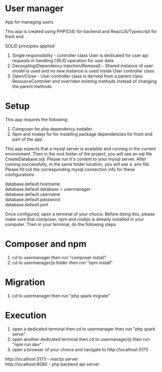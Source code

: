 # User manager
App for managing users

This app is created using PHP(CI4) for backend and ReactJS/Typescript for front end

SOLID principles applied
1. Single responsibility - controller class User is dedicated for user api requests in handling CRUD operation for user data
2. Decoupling(Dependency Injection/Removal) - Shared instance of user model is used and no new instance is used inside User controller class
3. Open/Close - User controller class is derived from a parent class ResourceController and overriden existing methods instead of changing the parent methods

# Setup
This app requires the following:
1. Composer for php dependency installer
2. Npm and nodejs for for installing package dependencies for front end part of the app

This app expects that a mysql server is available and running in the current environment. Then in the root folder of the project, you will see an sql file CreateDatabase.sql. Please run it's content to your mysql server. After running successfully, in the same folder location, you will see a .env file. Please fill out the corresponding mysql connection info for these configurations

database.default.hostname<br />
database.default.database = usermanager<br />
database.default.username<br />
database.default.password<br />
database.default.port<br />

Once configured, open a terminal of your choice. Before doing this, please make sure that composer, npm and nodejs is already installed in your computer. Then in your terminal, do the following steps

# Composer and npm
1. cd to usermanager then run "composer install"
2. cd to usermanager/js folder then run "npm install"

# Migration
1. cd to usermanager then run "php spark migrate"

# Execution
1. open a dedicated terminal then cd to usermanager then run "php spark serve"
2. open another dedicated terminal then cd to usermanager/js then run "npm run dev"
3. open a browser of your choice and navigate to http://localhost:5173

http://localhost:5173 - reactjs server<br />
http://localhost:8080 - php backend api server 